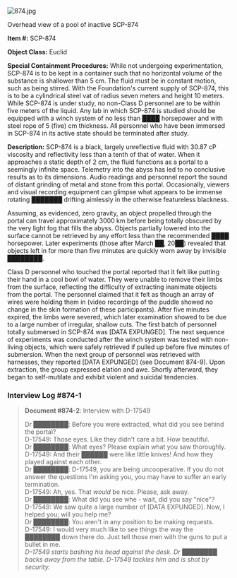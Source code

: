![874.jpg](http://scp-wiki.wdfiles.com/local--files/scp-874/874.jpg)

Overhead view of a pool of inactive SCP-874

**Item #:** SCP-874

**Object Class:** Euclid

**Special Containment Procedures:** While not undergoing experimentation, SCP-874 is to be kept in a container such that no horizontal volume of the substance is shallower than 5 cm. The fluid must be in constant motion, such as being stirred. With the Foundation's current supply of SCP-874, this is to be a cylindrical steel vat of radius seven meters and height 10 meters. While SCP-874 is under study, no non-Class D personnel are to be within five meters of the liquid. Any lab in which SCP-874 is studied should be equipped with a winch system of no less than ████ horsepower and with steel rope of 5 (five) cm thickness. All personnel who have been immersed in SCP-874 in its active state should be terminated after study.

**Description:** SCP-874 is a black, largely unreflective fluid with 30.87 cP viscosity and reflectivity less than a tenth of that of water. When it approaches a static depth of 2 cm, the fluid functions as a portal to a seemingly infinite space. Telemetry into the abyss has led to no conclusive results as to its dimensions. Audio readings and personnel report the sound of distant grinding of metal and stone from this portal. Occasionally, viewers and visual recording equipment can glimpse what appears to be immense rotating ███████ drifting aimlessly in the otherwise featureless blackness.

Assuming, as evidenced, zero gravity, an object propelled through the portal can travel approximately 3000 km before being totally obscured by the very light fog that fills the abyss. Objects partially lowered into the surface cannot be retrieved by any effort less than the recommended ████ horsepower. Later experiments (those after March ██, 20██) revealed that objects left in for more than five minutes are quickly worn away by invisible ████████.

Class D personnel who touched the portal reported that it felt like putting their hand in a cool bowl of water. They were unable to remove their limbs from the surface, reflecting the difficulty of extracting inanimate objects from the portal. The personnel claimed that it felt as though an array of wires were holding them in (video recordings of the puddle showed no change in the skin formation of these participants). After five minutes expired, the limbs were severed, which later examination showed to be due to a large number of irregular, shallow cuts. The first batch of personnel totally submersed in SCP-874 was \[DATA EXPUNGED\]. The next sequence of experiments was conducted after the winch system was tested with non-living objects, which were safely retrieved if pulled up before five minutes of submersion. When the next group of personnel was retrieved with harnesses, they reported \[DATA EXPUNGED\] (see Document 874-9). Upon extraction, the group expressed elation and awe. Shortly afterward, they began to self-mutilate and exhibit violent and suicidal tendencies.

### **Interview Log #874-1**

> **Document #874-2**: Interview with D-17549
> 
> Dr ████████: Before you were extracted, what did you see behind the portal?  
> D-17549: Those eyes. Like they didn't care a bit. How beautiful.  
> Dr ████████: What eyes? Please explain what you saw thoroughly.  
> D-17549: And their ██████ were like little knives! And how they played against each other.  
> Dr ████████: D-17549, you are being uncooperative. If you do not answer the questions I'm asking you, you may have to suffer an early termination.  
> D-17549: Ah, yes. That _would_ be nice. Please, ask away.  
> Dr ████████: What did you see whe - wait, did you say "nice"?  
> D-17549: We saw quite a large number of \[DATA EXPUNGED\]. Now, I helped you; will you help me?  
> Dr ████████: You aren't in any position to be making requests.  
> D-17549: I would very much like to see things the way the ████████ down there do. Just tell those men with the guns to put a bullet in me.  
> _D-17549 starts bashing his head against the desk. Dr ████████ backs away from the table. D-17549 tackles him and is shot by security._